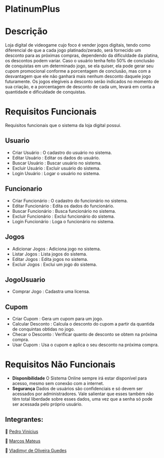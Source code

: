 # **PlatinumPlus**

# Descrição

Loja digital de videogame cujo foco é vender jogos digitais, tendo como diferencial de que a cada jogo platinado/zerado, será fornecido um desconto para as próximas compras, dependendo da dificuldade da platina, os descontos podem variar. Caso o usuário tenha feito 50% de conclusão de conquistas em um determinado jogo, se ela quiser, ela pode gerar seu cupom promocional conforme a porcentagem de conclusão, mas com a desvantagem que ele não ganhará mais nenhum desconto daquele jogo futuramente. Os jogos elegíveis a desconto serão indicados no momento de sua criação, e a porcentagem de desconto de cada um, levará em conta a quantidade e dificuldade de conquistas.

# Requisitos Funcionais
Requisitos funcionais que o sistema da loja digital possui.
## **Usuario**
- Criar Usuário </b>: O cadastro do usuário no sistema.
- Editar Usuário </b>: Editar os dados do usuário.
- Buscar Usuário </b>: Buscar usuário no sistema.
- Excluir Usuário </b>: Excluir usuário do sistema.
- Login Usuário </b>: Logar o usuário no sistema.

## **Funcionario**
- Criar Funcionário </b>: O cadastro do funcionário no sistema.
- Editar Funcionário </b>: Edita os dados do funcionário.
- Buscar Funcionário </b>: Busca funcionário no sistema.
- Excluir Funcionário </b>: Exclui funcionário do sistema.
- Login Funcionário </b>: Loga o funcionário no sistema.

## **Jogos**
- Adicionar Jogos </b>: Adiciona jogo no sistema.
- Listar Jogos </b>: Lista jogos do sistema.
- Editar Jogos </b>: Edita jogos no sistema.
- Excluir Jogos </b>: Exclui um jogo do sistema.

## **JogoUsuario**
- Comprar Jogo </b>: Cadastra uma licensa.

## **Cupom**
- Criar Cupom </b>: Gera um cupom para um jogo.
- Calcular Desconto </b>: Calcula o desconto do cupom a partir da quantida de conquintas obtidas no jogo.
- Checar o Desconto </b>: Verificar quanto de desconto se obtem na próxima compra.
- Usar Cupom </b>: Usa o cupom e aplica o seu desconto na próxima compra.

# Requisitos Não Funcionais
- **Disponibilidade** O Sistema Online sempre irá estar disponível para acesso, mesmo sem conexão com a internet.
- **Segurança** Dados de usuários são confidenciais e só devem ser acessados por administradores. Vale salientar que esses também não têm total liberdade sobre esses dados, uma vez que a senha só pode ser acessada pelo próprio usuário.

## Integrantes: 

👤 [Pedro Vinícius](https://github.com/queirozPedro)

👤 [Marcos Mateus](https://github.com/mmvbs)

👤 [Vladimyr de Oliveira Guedes](https://github.com/vladguedes)
